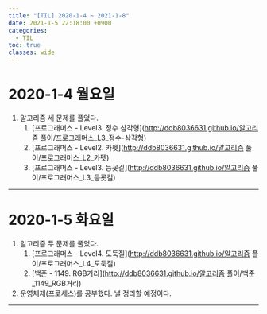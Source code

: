 ```yaml
---
title: "[TIL] 2020-1-4 ~ 2021-1-8"
date: 2021-1-5 22:18:00 +0900
categories:
  - TIL
toc: true
classes: wide
---
```


# 2020-1-4 월요일

1. 알고리즘 세 문제를 풀었다.
   1. [프로그래머스 - Level3. 정수 삼각형](http://ddb8036631.github.io/알고리즘 풀이/프로그래머스_L3_정수-삼각형)
   2. [프로그래머스 - Level2. 카펫](http://ddb8036631.github.io/알고리즘 풀이/프로그래머스_L2_카펫)
   3. [프로그래머스 - Level3. 등굣길](http://ddb8036631.github.io/알고리즘 풀이/프로그래머스_L3_등굣길)

---

# 2020-1-5 화요일

1. 알고리즘 두 문제를 풀었다.
   1. [프로그래머스 - Level4. 도둑질](http://ddb8036631.github.io/알고리즘 풀이/프로그래머스_L4_도둑질)
   3. [백준 - 1149. RGB거리](http://ddb8036631.github.io/알고리즘 풀이/백준_1149_RGB거리)
2. 운영체제(프로세스)를 공부했다. 낼 정리할 예정이다.
---